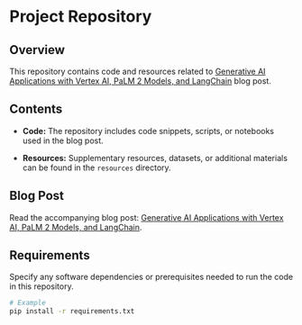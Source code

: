 # Project Repository

## Overview

This repository contains code and resources related to [Generative AI Applications with Vertex AI, PaLM 2 Models, and LangChain](https://cloud.google.com/blog/products/ai-machine-learning/generative-ai-applications-with-vertex-ai-palm-2-models-and-langchain) blog post.

## Contents

- **Code:** The repository includes code snippets, scripts, or notebooks used in the blog post.

- **Resources:** Supplementary resources, datasets, or additional materials can be found in the `resources` directory.

## Blog Post

Read the accompanying blog post: [Generative AI Applications with Vertex AI, PaLM 2 Models, and LangChain](https://cloud.google.com/blog/products/ai-machine-learning/generative-ai-applications-with-vertex-ai-palm-2-models-and-langchain).

## Requirements

Specify any software dependencies or prerequisites needed to run the code in this repository.

```bash
# Example
pip install -r requirements.txt
